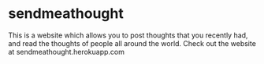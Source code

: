 # sendmeathought

This is a website which allows you to post thoughts that you recently had, and read the thoughts of people all around the world. 
Check out the website at sendmeathought.herokuapp.com
